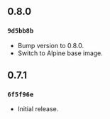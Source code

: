 ## 0.8.0

### `9d5bb8b`

- Bump version to 0.8.0.
- Switch to Alpine base image.

## 0.7.1

### `6f5f96e`

- Initial release.

